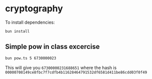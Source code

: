 # cryptography

To install dependencies:

```bash
bun install
```

## Simple pow in class excercise

```bash
bun pow.ts 5 6730000023
```

This will give you `67300000231688651` where the hash is `00000708149ce8fbc7f7cdfb4b11628464791532df6581d411be86cdd03f0f49`